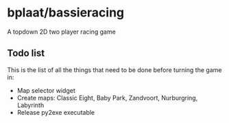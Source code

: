 # bplaat/bassieracing
A topdown 2D two player racing game

## Todo list
This is the list of all the things that need to be done before turning the game in:
- Map selector widget
- Create maps: Classic Eight, Baby Park, Zandvoort, Nurburgring, Labyrinth
- Release py2exe executable
